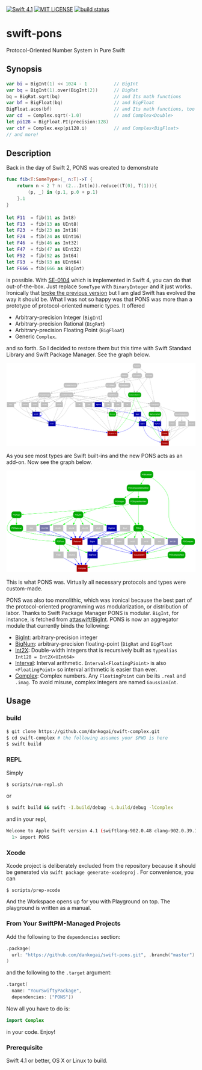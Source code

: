 [![Swift 4.1](https://img.shields.io/badge/swift-4.1-brightgreen.svg)](https://swift.org)
[![MIT LiCENSE](https://img.shields.io/badge/license-MIT-brightgreen.svg)](LICENSE)
[![build status](https://secure.travis-ci.org/dankogai/swift-pons.png)](http://travis-ci.org/dankogai/swift-pons)

# swift-pons

Protocol-Oriented Number System in Pure Swift

## Synopsis

```swift
var bi = BigInt(1) << 1024 - 1          // BigInt
var bq = BigInt(1).over(BigInt(2))      // BigRat
bq = BigRat.sqrt(bq)                    // and Its math functions
var bf = BigFloat(bq)                   // and BigFloat
BigFloat.acos(bf)                       // and Its math functions, too
var cd  = Complex.sqrt(-1.0)            // and Complex<Double>
let pi128 = BigFloat.PI(precision:128)
var cbf = Complex.exp(pi128.i)          // and Complex<BigFloat>
// and more!
```

## Description

Back in the day of Swift 2, PONS was created to demonstrate

```swift
func fib<T:SomeType>(_ n:T)->T {
    return n < 2 ? n: (2...Int(n)).reduce((T(0), T(1))){
        (p, _) in (p.1, p.0 + p.1)
    }.1
}

let F11  = fib(11 as Int8)
let F13  = fib(13 as UInt8)
let F23  = fib(23 as Int16)
let F24  = fib(24 as UInt16)
let F46  = fib(46 as Int32)
let F47  = fib(47 as UInt32)
let F92  = fib(92 as Int64)
let F93  = fib(93 as UInt64)
let F666 = fib(666 as BigInt)
```

is possible.  With [SE-0104] which is implemented in Swift 4, you can do that out-of-the-box.  Just replace `SomeType` with `BinaryInteger` and it just works.  Ironically that [broke the previous version] but I am glad Swift has evolved the way it should be.  What I was not so happy was that PONS was more than a prototype of protocol-oriented numeric types.  It offered

[SE-0104]: https://github.com/apple/swift-evolution/blob/master/proposals/0104-improved-integers.md
[broke the previous version]: https://github.com/dankogai/swift2-pons

* Arbitrary-precision Integer (`BigInt`)
* Arbitrary-precision Rational (`BigRat`)
* Arbitrary-precision Floating Point (`BigFloat`)
* Generic `Complex`.

and so forth.  So I decided to restore them but this time with Swift Standard Library and Swift Package Manager.  See the graph below.

![](graph/typetree.png)

As you see most types are Swift built-ins and the new PONS acts as an add-on.  Now see the graph below.

![](graph/typetree-old.png)

This is what PONS was.  Virtually all necessary protocols and types were custom-made.

[attaswift/BigInt]: https://github.com/attaswift/BigInt

PONS was also too monolithic, which was ironical because the best part of the protocol-oriented programming was modularization, or distribution of labor.  Thanks to Swift Package Manager PONS is modular.  `BigInt`, for instance, is fetched from [attaswift/BigInt].  PONS is now an aggregator module that currently binds the following:

* [BigInt]: arbitrary-precision integer
* [BigNum]: arbitrary-precision floating-point (`BigRat` and `BigFloat`
* [Int2X]: Double-width integers that is recursively built as `typealias Int128 = Int2X<UInt64>`
* [Interval]: Interval arithmetic. `Interval<FloatingPioint>` is also `<FloatingPoint>` so interval arithmetic is easier than ever.
* [Complex]: Complex numbers.  Any `FloatingPoint` can be its `.real` and `.imag`.  To avoid misuse, complex integers are named `GaussianInt`.


[BigInt]: https://github.com/attaswift/BigInt
[BigNum]: https://github.com/dankogai/swift-bignum
[Int2X]: https://github.com/dankogai/swift-int2x
[Interval]: https://github.com/dankogai/swift-interval
[Complex]: https://github.com/dankogai/swift-complex

## Usage

### build

```sh
$ git clone https://github.com/dankogai/swift-complex.git
$ cd swift-complex # the following assumes your $PWD is here
$ swift build
```

### REPL

Simply

```sh
$ scripts/run-repl.sh
```

or

```sh
$ swift build && swift -I.build/debug -L.build/debug -lComplex

```

and in your repl,

```sh
Welcome to Apple Swift version 4.1 (swiftlang-902.0.48 clang-902.0.39.1). Type :help for assistance.
  1> import PONS
```

### Xcode

Xcode project is deliberately excluded from the repository because it should be generated via `swift package generate-xcodeproj` . For convenience, you can

```
$ scripts/prep-xcode
```

And the Workspace opens up for you with Playground on top.  The playground is written as a manual.

### From Your SwiftPM-Managed Projects

Add the following to the `dependencies` section:

```swift
.package(
  url: "https://github.com/dankogai/swift-pons.git", .branch("master")
)
```

and the following to the `.target` argument:

```swift
.target(
  name: "YourSwiftyPackage",
  dependencies: ["PONS"])
```

Now all you have to do is:

```swift
import Complex
```

in your code.  Enjoy!

### Prerequisite

Swift 4.1 or better, OS X or Linux to build.
